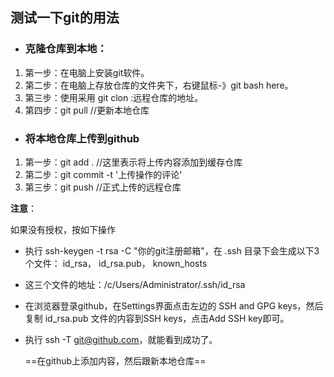 ## **测试一下git的用法**

- ### **克隆仓库到本地**：

1. 第一步：在电脑上安装git软件。
2. 第二步：在电脑上存放仓库的文件夹下，右键鼠标-》git bash here。
3. 第三步：使用采用 git clon :远程仓库的地址。
4. 第四步：git pull //更新本地仓库

- ### 将本地仓库上传到github

1. 第一步：git add . //这里表示将上传内容添加到缓存仓库
2. 第二步：git commit -t '上传操作的评论'
3. 第三步：git push //正式上传的远程仓库

**注意**：

如果没有授权，按如下操作

- 执行 ssh-keygen -t rsa -C "你的git注册邮箱"，在 .ssh 目录下会生成以下3个文件：
                  id_rsa，  id_rsa.pub，  known_hosts
- 这三个文件的地址：/c/Users/Administrator/.ssh/id_rsa
- 在浏览器登录github，在Settings界面点击左边的 SSH and GPG keys，然后复制  id_rsa.pub 文件的内容到SSH keys，点击Add SSH key即可。
- 执行 ssh -T git@github.com，就能看到成功了。
  
  ==在github上添加内容，然后跟新本地仓库==
